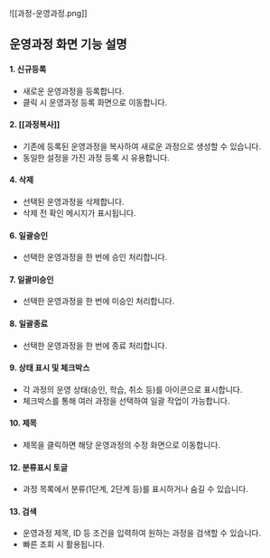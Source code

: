 ![[과정-운영과정.png]]

## 운영과정 화면 기능 설명

#### 1. **신규등록**
   - 새로운 운영과정을 등록합니다.  
   - 클릭 시 운영과정 등록 화면으로 이동합니다.

#### 2. **[[과정복사]]**
   - 기존에 등록된 운영과정을 복사하여 새로운 과정으로 생성할 수 있습니다.  
   - 동일한 설정을 가진 과정 등록 시 유용합니다.

#### 4. **삭제**
   - 선택된 운영과정을 삭제합니다.  
   - 삭제 전 확인 메시지가 표시됩니다.

#### 6. **일괄승인**
   - 선택한 운영과정을 한 번에 승인 처리합니다.  

#### 7. **일괄미승인**
   - 선택한 운영과정을 한 번에 미승인 처리합니다.  

#### 8. **일괄종료**
   - 선택한 운영과정을 한 번에 종료 처리합니다.  

#### 9. **상태 표시 및 체크박스**
   - 각 과정의 운영 상태(승인, 학습, 취소 등)를 아이콘으로 표시합니다.  
   - 체크박스를 통해 여러 과정을 선택하여 일괄 작업이 가능합니다.  

#### 10. **제목**
   - 제목을 클릭하면 해당 운영과정의 수정 화면으로 이동합니다.   

#### 12. **분류표시 토글**
   - 과정 목록에서 분류(1단계, 2단계 등)를 표시하거나 숨길 수 있습니다.  

#### 13. **검색**
   - 운영과정 제목, ID 등 조건을 입력하여 원하는 과정을 검색할 수 있습니다.  
   - 빠른 조회 시 활용됩니다.
